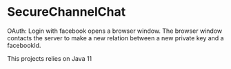 SecureChannelChat
=================

OAuth: Login with facebook opens a browser window. The browser window contacts the server to make a new relation between a new private key and a facebookId.

This projects relies on Java 11

